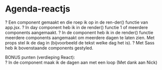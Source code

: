 # Agenda-reactjs  
  
? Een <Agenda /> component gemaakt en die roep ik op in de ren-der() functie van app.jsx.
? In day component heb ik in de render() functie 1 of meerdere <Meeting /> components aangemaakt.
? In de <Agenda /> component heb ik in de render() functie meerdere <Day /> components aangemaakt om meerdere dagen te laten zien. Met props stel ik de dag in (bijvoorbeeld de tekst welke dag het is). 
? Met Sass heb ik bovenstaande components gestyled.


BONUS punten (verdieping React):  
? In de <Agenda /> component maak ik de dagen aan met een loop (Met dank aan Nick) 



